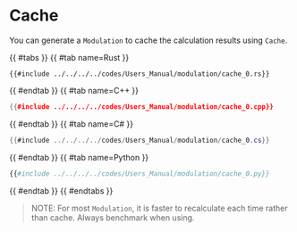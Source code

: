 # Cache

You can generate a `Modulation` to cache the calculation results using `Cache`.

{{ #tabs }}
{{ #tab name=Rust }}
```rust,edition2024
{{#include ../../../../codes/Users_Manual/modulation/cache_0.rs}}
```
{{ #endtab }}
{{ #tab name=C++ }}
```cpp
{{#include ../../../../codes/Users_Manual/modulation/cache_0.cpp}}
```
{{ #endtab }}
{{ #tab name=C# }}
```cs
{{#include ../../../../codes/Users_Manual/modulation/cache_0.cs}}
```
{{ #endtab }}
{{ #tab name=Python }}
```python
{{#include ../../../../codes/Users_Manual/modulation/cache_0.py}}
```
{{ #endtab }}
{{ #endtabs }}

> NOTE: For most `Modulation`, it is faster to recalculate each time rather than cache. Always benchmark when using.
